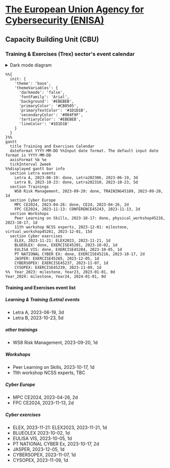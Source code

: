 # [The European Union Agency for Cybersecurity (ENISA)](enisa.europa.eu)
## Capacity Building Unit (CBU)
### Training & Exercises (Trex) sector's event calendar

<details>

<summary>Dark mode diagram</summary>

```mermaid
%%{
  init: {
    'theme': 'base',
    'themeVariables': {
      'darkmode': 'true',
      'fontFamily': 'Arial',
      'primaryColor': '#5BC5F2',
      'primaryTextColor': '#EBEBEB',
      'secondaryColor': '#F9B233',
      'secondaryTextColor': '#EBEBEB',
      'tertiaryColor': '#EE756D',
      'tertiaryTextColor': '#EBEBEB',
      'lineColor': '#1D1D1B'
    }
  }
}%%
gantt
  title Training and Exercises Calendar
  dateFormat YYYY-MM-DD %%Input date format. The default input date format is YYYY-MM-DD
  axisFormat %b %e
  tickInterval 2week
%%displayed gantt bar info
  section Letra events
    Letra A, 2023-06-19: done, Letra202306, 2023-06-19, 3d
    Letra B, 2023-10-23: done, Letra202310, 2023-10-23, 5d
  section Trainings
    WS8 Risk Management, 2023-09-20: done, TRAINING45189, 2023-09-20, 1d
  section Cyber Europe
    MPC CE2024, 2023-04-26: done, CE24, 2023-04-26, 2d
    FPC CE2024, 2023-11-13: CONFERENCE45243, 2023-11-13, 2d
  section Workshops
    Peer Learning on Skills, 2023-10-17: done, physical_workshop45216, 2023-10-17, 1d
    11th workshop NCSS experts, 2023-12-01: milestone, virtual_workshop45261, 2023-12-01, 15d
  section Cyber exercises
    ELEX, 2023-11-21: ELEX2023, 2023-11-21, 1d
    BLUEOLEX: done, EXERCISE45201, 2023-10-02, 1d
    EULISA VIS: done, EXERCISE45204, 2023-10-05, 1d
    PT NATIONAL CYBER EX: done, EXERCISE45216, 2023-10-17, 2d
    JASPER: EXERCISE45265, 2023-12-05, 1d
    CYBERSOPEX: EXERCISE45237, 2023-11-07, 1d
    CYSOPEX: EXERCISE45239, 2023-11-09, 1d
%%  Year_2023: milestone, Year23, 2023-01-01, 0d
Year_2024: milestone, Year24, 2024-01-01, 0d
```

</details>

```mermaid
%%{
  init: {
    'theme': 'base',
    'themeVariables': {
      'darkmode': 'false',
      'fontFamily': 'Arial',
      'background':	'#EBEBEB',
      'primaryColor': '#CB0505',
      'primaryTextColor': '#1D1D1B',
      'secondaryColor': '#004F9F',
      'tertiaryColor': '#EBEBEB',
      'lineColor': '#1D1D1B'
    }
  }
}%%
gantt
  title Training and Exercises Calendar
  dateFormat YYYY-MM-DD %%Input date format. The default input date format is YYYY-MM-DD
  axisFormat %b %e
  tickInterval 2week
%%displayed gantt bar info
  section Letra events
    Letra A, 2023-06-19: done, Letra202306, 2023-06-19, 3d
    Letra B, 2023-10-23: done, Letra202310, 2023-10-23, 5d
  section Trainings
    WS8 Risk Management, 2023-09-20: done, TRAINING45189, 2023-09-20, 1d
  section Cyber Europe
    MPC CE2024, 2023-04-26: done, CE24, 2023-04-26, 2d
    FPC CE2024, 2023-11-13: CONFERENCE45243, 2023-11-13, 2d
  section Workshops
    Peer Learning on Skills, 2023-10-17: done, physical_workshop45216, 2023-10-17, 1d
    11th workshop NCSS experts, 2023-12-01: milestone, virtual_workshop45261, 2023-12-01, 15d
  section Cyber exercises
    ELEX, 2023-11-21: ELEX2023, 2023-11-21, 1d
    BLUEOLEX: done, EXERCISE45201, 2023-10-02, 1d
    EULISA VIS: done, EXERCISE45204, 2023-10-05, 1d
    PT NATIONAL CYBER EX: done, EXERCISE45216, 2023-10-17, 2d
    JASPER: EXERCISE45265, 2023-12-05, 1d
    CYBERSOPEX: EXERCISE45237, 2023-11-07, 1d
    CYSOPEX: EXERCISE45239, 2023-11-09, 1d
%%  Year_2023: milestone, Year23, 2023-01-01, 0d
Year_2024: milestone, Year24, 2024-01-01, 0d
```

#### Training and Exercises event list
##### Learning & Training (Letra) events
- Letra A, 2023-06-19, 3d
- Letra B, 2023-10-23, 5d
##### other trainings
- WS8 Risk Management, 2023-09-20, 1d
##### Workshops
- Peer Learning on Skills, 2023-10-17, 1d
- 11th workshop NCSS experts, TBC
##### Cyber Europe
- MPC CE2024, 2023-04-26, 2d
- FPC CE2024, 2023-11-13, 2d
##### Cyber exercises
- ELEX, 2023-11-21: ELEX2023, 2023-11-21, 1d
- BLUEOLEX 2023-10-02, 1d
- EULISA VIS, 2023-10-05, 1d
- PT NATIONAL CYBER Ex, 2023-10-17, 2d
- JASPER, 2023-12-05, 1d
- CYBERSOPEX, 2023-11-07, 1d
- CYSOPEX, 2023-11-09, 1d
